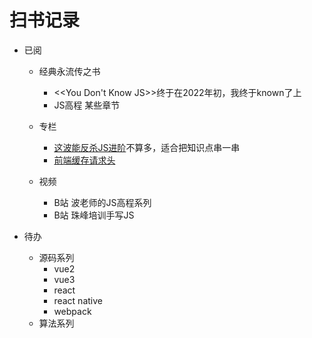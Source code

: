 # 扫书记录

- 已阅
  - 经典永流传之书
    - <<You Don't Know JS>>终于在2022年初，我终于known了上
    - JS高程 某些章节

  - 专栏
    - [这波能反杀JS进阶](https://www.jianshu.com/p/cd3fee40ef59)不算多，适合把知识点串一串
    - [前端缓存请求头](https://zhuanlan.zhihu.com/p/44789005)
  
  -  视频
     -  B站 波老师的JS高程系列
     -  B站 珠峰培训手写JS


- 待办
  - 源码系列
    - vue2
    - vue3
    - react
    - react native
    - webpack
  - 算法系列
  
